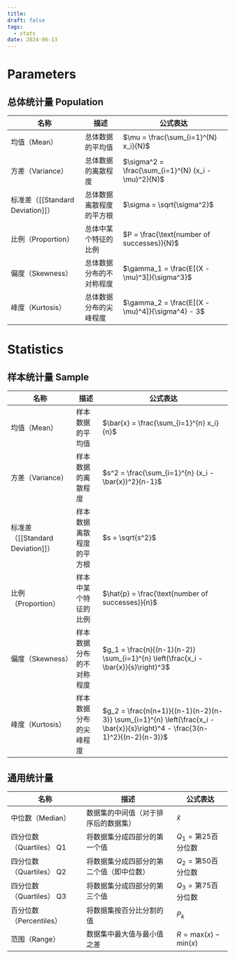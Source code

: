 ```yaml
---
title: 
draft: false
tags:
  - stats
date: 2024-06-13
---
```

# Parameters

## 总体统计量 Population

| 名称                          | 描述           | 公式表达                                                |
| --------------------------- | ------------ | --------------------------------------------------- |
| 均值（Mean）                    | 总体数据的平均值     | $\mu = \frac{\sum_{i=1}^{N} x_i}{N}$                |
| 方差（Variance）                | 总体数据的离散程度    | $\sigma^2 = \frac{\sum_{i=1}^{N} (x_i - \mu)^2}{N}$ |
| 标准差（[[Standard Deviation]]） | 总体数据离散程度的平方根 | $\sigma = \sqrt{\sigma^2}$                          |
| 比例（Proportion）              | 总体中某个特征的比例   | $P = \frac{\text{number of successes}}{N}$          |
| 偏度（Skewness）                | 总体数据分布的不对称程度 | $\gamma_1 = \frac{E[(X - \mu)^3]}{\sigma^3}$        |
| 峰度（Kurtosis）                | 总体数据分布的尖峰程度  | $\gamma_2 = \frac{E[(X - \mu)^4]}{\sigma^4} - 3$    |

# Statistics

## 样本统计量 Sample

| 名称                          | 描述           | 公式表达                                                                                                                       |
| --------------------------- | ------------ | -------------------------------------------------------------------------------------------------------------------------- |
| 均值（Mean）                    | 样本数据的平均值     | $\bar{x} = \frac{\sum_{i=1}^{n} x_i}{n}$                                                                                   |
| 方差（Variance）                | 样本数据的离散程度    | $s^2 = \frac{\sum_{i=1}^{n} (x_i - \bar{x})^2}{n-1}$                                                                       |
| 标准差（[[Standard Deviation]]） | 样本数据离散程度的平方根 | $s = \sqrt{s^2}$                                                                                                           |
| 比例（Proportion）              | 样本中某个特征的比例   | $\hat{p} = \frac{\text{number of successes}}{n}$                                                                           |
| 偏度（Skewness）                | 样本数据分布的不对称程度 | $g_1 = \frac{n}{(n-1)(n-2)} \sum_{i=1}^{n} \left(\frac{x_i - \bar{x}}{s}\right)^3$                                         |
| 峰度（Kurtosis）                | 样本数据分布的尖峰程度  | $g_2 = \frac{n(n+1)}{(n-1)(n-2)(n-3)} \sum_{i=1}^{n} \left(\frac{x_i - \bar{x}}{s}\right)^4 - \frac{3(n-1)^2}{(n-2)(n-3)}$ |

## 通用统计量

| 名称              | 描述                                                           | 公式表达                                |
|-------------------|----------------------------------------------------------------|-----------------------------------------|
| 中位数（Median）   | 数据集的中间值（对于排序后的数据集）                           | $\tilde{x}$                             |
| 四分位数（Quartiles） Q1 | 将数据集分成四部分的第一个值                               | $Q_1 = \text{第25百分位数}$             |
| 四分位数（Quartiles） Q2 | 将数据集分成四部分的第二个值（即中位数）                    | $Q_2 = \text{第50百分位数}$             |
| 四分位数（Quartiles） Q3 | 将数据集分成四部分的第三个值                               | $Q_3 = \text{第75百分位数}$             |
| 百分位数（Percentiles） | 将数据集按百分比分割的值                                       | $P_k$                                    |
| 范围（Range）      | 数据集中最大值与最小值之差                                     | $R = \text{max}(x) - \text{min}(x)$     |
